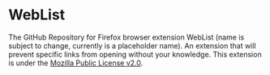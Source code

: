 # WebList
The GitHub Repository for Firefox browser extension WebList (name is subject to change, currently is a placeholder name). An extension that will prevent specific links from opening without your knowledge.
This extension is under the [Mozilla Public License v2.0](LICENSE).

